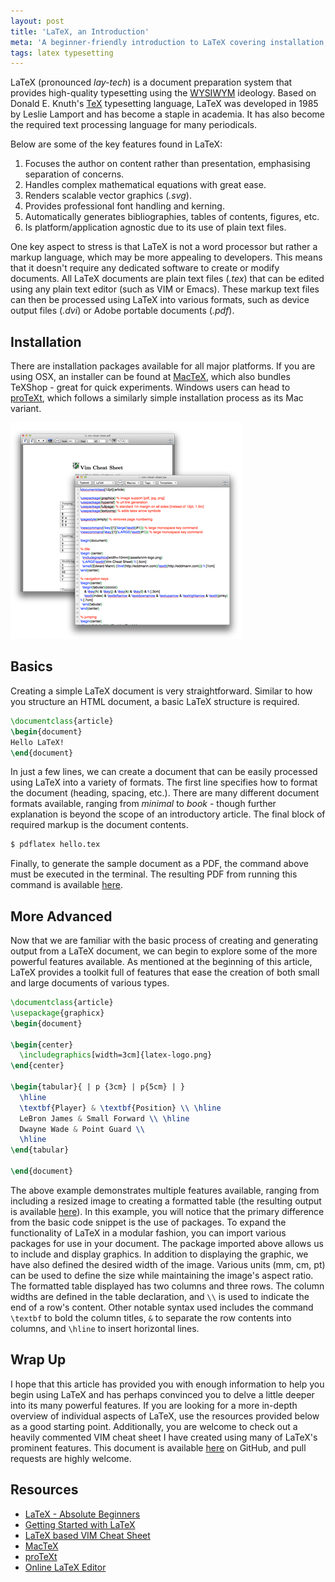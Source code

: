 ```yaml
---
layout: post
title: 'LaTeX, an Introduction'
meta: 'A beginner-friendly introduction to LaTeX covering installation, basics, and advanced features for high-quality document preparation.'
tags: latex typesetting
---
```


LaTeX (pronounced _lay-tech_) is a document preparation system that provides high-quality typesetting using the [WYSIWYM](http://en.wikipedia.org/wiki/WYSIWYM) ideology.
Based on Donald E. Knuth's [TeX](http://en.wikipedia.org/wiki/TeX) typesetting language, LaTeX was developed in 1985 by Leslie Lamport and has become a staple in academia.
It has also become the required text processing language for many periodicals.

<!--more-->

Below are some of the key features found in LaTeX:

1. Focuses the author on content rather than presentation, emphasising separation of concerns.
2. Handles complex mathematical equations with great ease.
3. Renders scalable vector graphics (_.svg_).
4. Provides professional font handling and kerning.
5. Automatically generates bibliographies, tables of contents, figures, etc.
6. Is platform/application agnostic due to its use of plain text files.

One key aspect to stress is that LaTeX is not a word processor but rather a markup language, which may be more appealing to developers.
This means that it doesn't require any dedicated software to create or modify documents.
All LaTeX documents are plain text files (_.tex_) that can be edited using any plain text editor (such as VIM or Emacs).
These markup text files can then be processed using LaTeX into various formats, such as device output files (_.dvi_) or Adobe portable documents (_.pdf_).

## Installation

There are installation packages available for all major platforms.
If you are using OSX, an installer can be found at [MacTeX](http://www.tug.org/mactex/), which also bundles TeXShop - great for quick experiments.
Windows users can head to [proTeXt](http://www.tug.org/protext/), which follows a similarly simple installation process as its Mac variant.

![A screenshot of TeXShop in action](/uploads/latex-an-introduction/tex-shop.png)

## Basics

Creating a simple LaTeX document is very straightforward.
Similar to how you structure an HTML document, a basic LaTeX structure is required.

```tex
\documentclass{article}
\begin{document}
Hello LaTeX!
\end{document}
```

In just a few lines, we can create a document that can be easily processed using LaTeX into a variety of formats.
The first line specifies how to format the document (heading, spacing, etc.).
There are many different document formats available, ranging from _minimal_ to _book_ - though further explanation is beyond the scope of an introductory article.
The final block of required markup is the document contents.

```bash
$ pdflatex hello.tex
```

Finally, to generate the sample document as a PDF, the command above must be executed in the terminal.
The resulting PDF from running this command is available [here](/uploads/latex-an-introduction/latex-basic.pdf).

## More Advanced

Now that we are familiar with the basic process of creating and generating output from a LaTeX document, we can begin to explore some of the more powerful features available.
As mentioned at the beginning of this article, LaTeX provides a toolkit full of features that ease the creation of both small and large documents of various types.

```tex
\documentclass{article}
\usepackage{graphicx}
\begin{document}

\begin{center}
  \includegraphics[width=3cm]{latex-logo.png}
\end{center}

\begin{tabular}{ | p {3cm} | p{5cm} | }
  \hline
  \textbf{Player} & \textbf{Position} \\ \hline
  LeBron James & Small Forward \\ \hline
  Dwayne Wade & Point Guard \\
  \hline
\end{tabular}

\end{document}
```

The above example demonstrates multiple features available, ranging from including a resized image to creating a formatted table (the resulting output is available [here](/uploads/latex-an-introduction/latex-advanced.pdf)).
In this example, you will notice that the primary difference from the basic code snippet is the use of packages.
To expand the functionality of LaTeX in a modular fashion, you can import various packages for use in your document.
The package imported above allows us to include and display graphics.
In addition to displaying the graphic, we have also defined the desired width of the image.
Various units (mm, cm, pt) can be used to define the size while maintaining the image's aspect ratio.
The formatted table displayed has two columns and three rows.
The column widths are defined in the table declaration, and `\\` is used to indicate the end of a row's content.
Other notable syntax used includes the command `\textbf` to bold the column titles, `&` to separate the row contents into columns, and `\hline` to insert horizontal lines.

## Wrap Up

I hope that this article has provided you with enough information to help you begin using LaTeX and has perhaps convinced you to delve a little deeper into its many powerful features.
If you are looking for a more in-depth overview of individual aspects of LaTeX, use the resources provided below as a good starting point.
Additionally, you are welcome to check out a heavily commented VIM cheat sheet I have created using many of LaTeX's prominent features.
This document is available [here](http://github.com/eddmann/vim-cheat-sheet) on GitHub, and pull requests are highly welcome.

## Resources

- [LaTeX - Absolute Beginners](http://en.wikibooks.org/wiki/LaTeX/Absolute_Beginners)
- [Getting Started with LaTeX](http://www.maths.tcd.ie/~dwilkins/LaTeXPrimer/)
- [LaTeX based VIM Cheat Sheet](http://github.com/eddmann/vim-cheat-sheet)
- [MacTeX](http://www.tug.org/mactex/)
- [proTeXt](http://www.tug.org/protext/)
- [Online LaTeX Editor](http://www.writelatex.com/)

